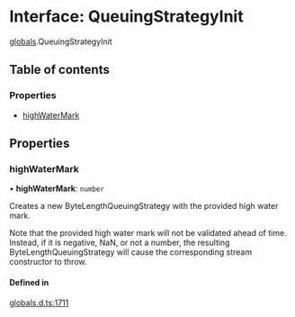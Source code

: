 # Interface: QueuingStrategyInit

[globals](../modules/globals.md).QueuingStrategyInit

## Table of contents

### Properties

- [highWaterMark](globals.QueuingStrategyInit.md#highwatermark)

## Properties

### highWaterMark

• **highWaterMark**: `number`

Creates a new ByteLengthQueuingStrategy with the provided high water mark.

Note that the provided high water mark will not be validated ahead of time. Instead, if it is negative, NaN, or not a number, the resulting ByteLengthQueuingStrategy will cause the corresponding stream constructor to throw.

#### Defined in

[globals.d.ts:1711](https://github.com/goodcodedev/bun-types/blob/8bd1b3a/globals.d.ts#L1711)
